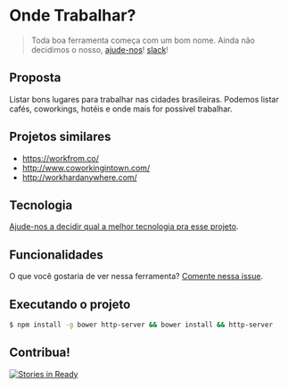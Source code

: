 # Onde Trabalhar?
> Toda boa ferramenta começa com um bom nome. Ainda não decidimos o nosso,  [ajude-nos](https://github.com/trabalhando/ondetrabalhar/issues/1)!
[slack](https://onde-trabalhar.herokuapp.com/)!

## Proposta
Listar bons lugares para trabalhar nas cidades brasileiras. Podemos listar cafés, coworkings, hotéis e onde mais for possível trabalhar.

## Projetos similares
- https://workfrom.co/
- http://www.coworkingintown.com/
- http://workhardanywhere.com/

## Tecnologia
[Ajude-nos a decidir qual a melhor tecnologia pra esse projeto](https://github.com/trabalhando/ondetrabalhar/issues/4).

## Funcionalidades
O que você gostaria de ver nessa ferramenta? [Comente nessa issue](https://github.com/trabalhando/ondetrabalhar/issues/3).

## Executando o projeto

```bash
$ npm install -g bower http-server && bower install && http-server
```

## Contribua!
[![Stories in Ready](https://badge.waffle.io/trabalhando/ondetrabalhar.svg?label=ready&title=Ready)](http://waffle.io/trabalhando/ondetrabalhar)

